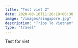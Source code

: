 ```yaml
---
title: "Test viet 2"
date: 2020-08-16T11:26:19+06:30
image: "/images/singapore.jpg"
description: "Trips To Vietnam"
type: "travel"
---
```

Test for viet
